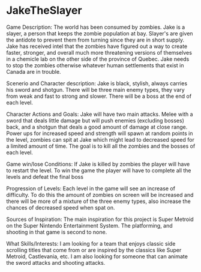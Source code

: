 # JakeTheSlayer
Game Description:
The world has been consumed by zombies. Jake is a slayer, a person that keeps the zombie population at bay. Slayer's are given the antidote to prevent them from turning since they are in short supply. Jake has received intel that the zombies have figured out a way to create faster, stronger, and overall much more threatening versions of themselves in a chemicle lab on the other side of the province of Quebec. Jake needs to stop the zombies otherwise whatever human settlements that exist in Canada are in trouble. 

Scenerio and Character description:
Jake is black, stylish, always carries his sword and shotgun. There will be three main enemy types, they vary from weak and fast to strong and slower. There will be a boss at the end of each level. 

Character Actions and Goals:
Jake will have two main attacks. Melee with a sword that deals little damage but will push enemies (excluding bosses) back, and a shotgun that deals a good amount of damage at close range. Power ups for increased speed and strength will spawn at random points in the level, zombies can spit at Jake which might lead to decreased speed for a limited amount of time. The goal is to kill all the zombies and the bosses of each level.

Game win/lose Conditions:
If Jake is killed by zombies the player will have to restart the level. To win the game the player will have to complete all the levels and defeat the final boss

Progression of Levels:
Each level in the game will see an increase of difficulty. To do this the amount of zombies on screen will be increased and there will be more of a mixture of the three enemy types, also increase the chances of decreased speed when spat on.

Sources of Inspiration:
The main inspiration for this project is Super Metroid on the Super Nintendo Entertainment System. The platforming, and shooting in that game is second to none.

What Skills/Interests:
I am looking for a team that enjoys classic side scrolling titles that come from or are inspired by the classics like Super Metroid, Castlevania, etc. I am also looking for someone that can animate the sword attacks and shooting attacks.

